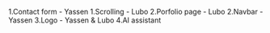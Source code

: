 1.Contact form - Yassen
1.Scrolling - Lubo
2.Porfolio page - Lubo
2.Navbar - Yassen
3.Logo - Yassen & Lubo
4.AI assistant



